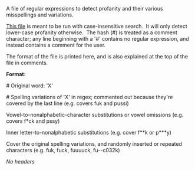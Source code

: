 A file of regular expressions to detect profanity and their various misspellings and variations.

[This file](https://wiki.wmfo.org/@api/deki/files/53/=filter.txt "filter.txt") is meant to be run with case-insensitive search.  It will only detect lower-case profanity otherwise.  The hash (\#) is treated as a comment character; any line beginning with a '\#' contains no regular expression, and instead contains a comment for the user.

The format of the file is printed here, and is also explained at the top of the file in comments.

**Format:**

\# Original word: 'X'

\# Spelling variations of 'X' in regex; commented out because they're covered by the last line (e.g. covers fuk and pussi)

Vowel-to-nonalphabetic-character substitutions or vowel omissions (e.g. covers f\*ck and pssy)

Inner letter-to-nonalphabetic substitutions (e.g. cover f\*\*k or p\*\*\*y)

Cover the original spelling variations, and randomly inserted or repeated characters (e.g. fuk, fuck, fuuuuck, fu--c032k)

*No headers*
